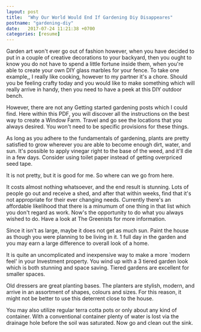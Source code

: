 ```yaml
---
layout: post
title:  "Why Our World Would End If Gardening Diy Disappeares"
postname: "gardening-diy"
date:   2017-07-24 11:21:38 +0700
categories: [resume]
---
```

Garden art won't ever go out of fashion however, when you have decided to put in a couple of creative decorations to your backyard, then you ought to know you do not have to spend a little fortune inside them, when you're able to create your own DIY glass marbles for your fence. To take one example,, I really like cooking, however to my partner it's a chore. Should you be feeling crafty today and you would like to make something which will really arrive in handy, then you need to have a peek at this DIY outdoor bench.

However, there are not any Getting started gardening posts which I could find. Here within this PDF, you will discover all the instructions on the best way to create a Window Farm. Travel and go see the locations that you always desired. You won't need to be specific provisions for these things.

As long as you adhere to the fundamentals of gardening, plants are pretty satisfied to grow wherever you are able to become enough dirt, water, and sun. It's possible to apply vinegar right to the base of the weed, and it'll die in a few days. Consider using toilet paper instead of getting overpriced seed tape.

It is not pretty, but it is good for me. So where can we go from here.

It costs almost nothing whatsoever, and the end result is stunning. Lots of people go out and receive a shed, and after that within weeks, find that it's not appropriate for their ever changing needs. Currently there's an affordable likelihood that there is a minumum of one thing in that list which you don't regard as work. Now's the opportunity to do what you always wished to do. Have a look at The Greenists for more information.

Since it isn't as large, maybe it does not get as much sun. Paint the house as though you were planning to be living in it. 1 full day in the garden and you may earn a large difference to overall look of a home.

It is quite an uncomplicated and inexpensive way to make a more `modern feel' in your Investment property. You wind up with a 3 tiered garden look which is both stunning and space saving. Tiered gardens are excellent for smaller spaces.

Old dressers are great planting bases. The planters are stylish, modern, and arrive in an assortment of shapes, colours and sizes. For this reason, it might not be better to use this deterrent close to the house.

You may also utilize regular terra cotta pots or only about any kind of container. With a conventional container plenty of water is lost via the drainage hole before the soil was saturated. Now go and clean out the sink.
